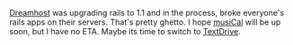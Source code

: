 ---
layout: post
wordpress_id: 102
wordpress_url: http://noesbueno.com/archives/102
date: '2006-03-29 14:23:28 -0600'
date_gmt: '2006-03-29 19:23:28 -0600'
body: |
  <p><a href="http://www.dreamhost.com">Dreamhost</a> was upgrading rails to 1.1 and in the process, broke everyone's rails apps on their servers.  That's pretty ghetto.  I hope <a href="http://noesbueno.com/musical/">musiCal</a> will be up soon, but I have no ETA. Maybe its time to switch to <a href="http://www.textdrive.com">TextDrive</a>.</p>
---